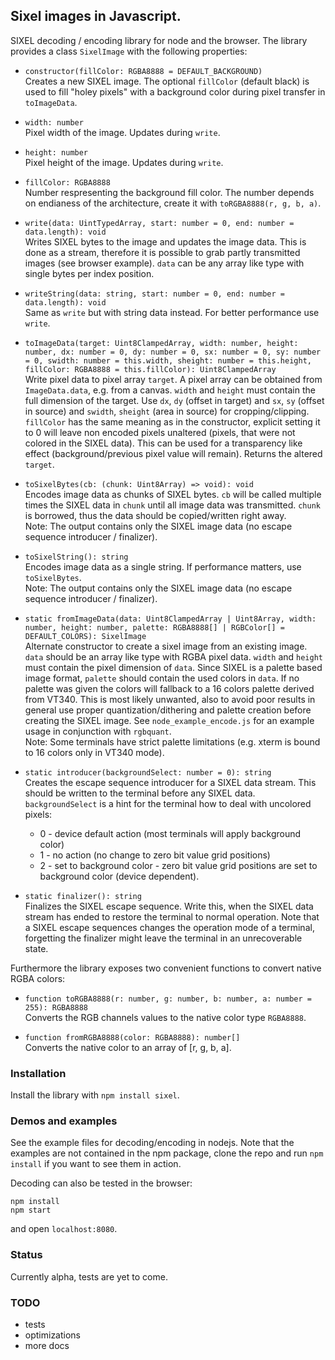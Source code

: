 ## Sixel images in Javascript.

SIXEL decoding / encoding library for node and the browser.
The library provides a class `SixelImage` with the following properties:

- `constructor(fillColor: RGBA8888 = DEFAULT_BACKGROUND)`  
    Creates a new SIXEL image. The optional `fillColor` (default black) is used to fill
    "holey pixels" with a background color during pixel transfer in `toImageData`.

- `width: number`  
    Pixel width of the image. Updates during `write`.

- `height: number`  
    Pixel height of the image. Updates during `write`.

- `fillColor: RGBA8888`  
    Number respresenting the background fill color. The number depends on endianess of the architecture,
    create it with `toRGBA8888(r, g, b, a)`.

- `write(data: UintTypedArray, start: number = 0, end: number = data.length): void`  
    Writes SIXEL bytes to the image and updates the image data. This is done as a stream,
    therefore it is possible to grab partly transmitted images (see browser example).
    `data` can be any array like type with single bytes per index position.

- `writeString(data: string, start: number = 0, end: number = data.length): void`  
    Same as `write` but with string data instead. For better performance use `write`.

- `toImageData(target: Uint8ClampedArray, width: number, height: number, dx: number = 0, dy: number = 0, sx: number = 0, sy: number = 0, swidth: number = this.width, sheight: number = this.height, fillColor: RGBA8888 = this.fillColor): Uint8ClampedArray`  
    Write pixel data to pixel array `target`. A pixel array can be obtained from `ImageData.data`, e.g. from a canvas.
    `width` and `height` must contain the full dimension of the target. Use `dx`, `dy` (offset in target) and
    `sx`, `sy` (offset in source) and `swidth`, `sheight` (area in source) for cropping/clipping. `fillColor` has the same
    meaning as in the constructor, explicit setting it to 0 will leave non encoded pixels unaltered (pixels, that were not colored in the SIXEL data). This can be used for a transparency like effect (background/previous pixel value will remain). Returns the altered `target`.

- `toSixelBytes(cb: (chunk: Uint8Array) => void): void`  
    Encodes image data as chunks of SIXEL bytes. `cb` will be called multiple times the SIXEL data in `chunk` until all image data was transmitted. `chunk` is borrowed, thus the data should be copied/written right away.  
    Note: The output contains only the SIXEL image data (no escape sequence introducer / finalizer).

- `toSixelString(): string`  
    Encodes image data as a single string. If performance matters, use `toSixelBytes`.  
    Note: The output contains only the SIXEL image data (no escape sequence introducer / finalizer).

- `static fromImageData(data: Uint8ClampedArray | Uint8Array, width: number, height: number, palette: RGBA8888[] | RGBColor[] = DEFAULT_COLORS): SixelImage`  
    Alternate constructor to create a sixel image from an existing image.
    `data` should be an array like type with RGBA pixel data. `width` and `height` must contain the pixel dimension
    of `data`. Since SIXEL is a palette based image format, `palette` should contain the used colors in `data`.
    If no palette was given the colors will fallback to a 16 colors palette derived from VT340. This is most
    likely unwanted, also to avoid poor results in general use proper quantization/dithering and palette creation
    before creating the SIXEL image. See `node_example_encode.js` for an example usage in conjunction with `rgbquant`.  
    Note: Some terminals have strict palette limitations (e.g. xterm is bound to 16 colors only in VT340 mode).

- `static introducer(backgroundSelect: number = 0): string`  
    Creates the escape sequence introducer for a SIXEL data stream.
    This should be written to the terminal before any SIXEL data.  
    `backgroundSelect` is a hint for the terminal how to deal with uncolored pixels:

    - 0 - device default action (most terminals will apply background color)
    - 1 - no action (no change to zero bit value grid positions)
    - 2 - set to background color - zero bit value grid positions are set to background color (device dependent).

- `static finalizer(): string`  
    Finalizes the SIXEL escape sequence. Write this, when the SIXEL data stream has ended to restore
    the terminal to normal operation. Note that a SIXEL escape sequences changes the operation mode
    of a terminal, forgetting the finalizer might leave the terminal in an unrecoverable state.

Furthermore the library exposes two convenient functions to convert native RGBA colors:

- `function toRGBA8888(r: number, g: number, b: number, a: number = 255): RGBA8888`  
    Converts the RGB channels values to the native color type `RGBA8888`.

- `function fromRGBA8888(color: RGBA8888): number[]`  
    Converts the native color to an array of [r, g, b, a].

### Installation
Install the library with `npm install sixel`.

### Demos and examples
See the example files for decoding/encoding in nodejs. Note that the examples are not contained in the npm package,
clone the repo and run `npm install` if you want to see them in action.

Decoding can also be tested in the browser:
```
npm install
npm start
```
and open `localhost:8080`.

### Status
Currently alpha, tests are yet to come.

### TODO
- tests
- optimizations
- more docs

